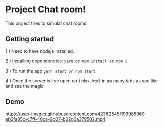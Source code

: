 # Project Chat room!

This project tries to simulat chat rooms.


## Getting started

1 ) Need to have nodejs installed.

2 ) Installing dependencies: `yarn or npm install or npm i`

3 ) To run the app `yarn start or npm start`

4 ) Once the server is live open up `index.html` in as many tabs as you like and see the magic.

## Demo


https://user-images.githubusercontent.com/42382545/199985960-eb2fa85c-c7ff-40ca-9d37-b02d0a379502.mp4

